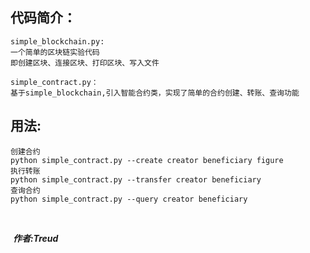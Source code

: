 ## 代码简介：

```
simple_blockchain.py:
一个简单的区块链实验代码
即创建区块、连接区块、打印区块、写入文件

simple_contract.py：
基于simple_blockchain,引入智能合约类，实现了简单的合约创建、转账、查询功能
```

## 用法:

```
创建合约
python simple_contract.py --create creator beneficiary figure
执行转账
python simple_contract.py --transfer creator beneficiary
查询合约
python simple_contract.py --query creator beneficiary
```

​																																			

​																																			***作者:Treud***

